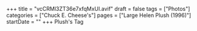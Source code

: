 +++
title = "vcCRMl3ZT36e7xfqMxUI.avif"
draft = false
tags = ["Photos"]
categories = ["Chuck E. Cheese's"]
pages = ["Large Helen Plush (1996)"]
startDate = ""
+++
Plush's Tag 
